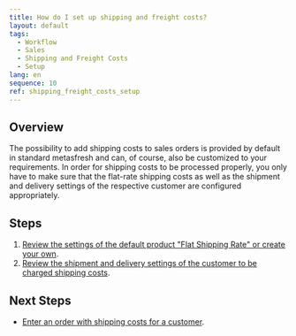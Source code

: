 ```yaml
---
title: How do I set up shipping and freight costs?
layout: default
tags:
  - Workflow
  - Sales
  - Shipping and Freight Costs
  - Setup
lang: en
sequence: 10
ref: shipping_freight_costs_setup
---
```


## Overview
The possibility to add shipping costs to sales orders is provided by default in standard metasfresh and can, of course, also be customized to your requirements. In order for shipping costs to be processed properly, you only have to make sure that the flat-rate shipping costs as well as the shipment and delivery settings of the respective customer are configured appropriately.

## Steps
1. [Review the settings of the default product "Flat Shipping Rate" or create your own](Add_product_shipping_costs).
1. [Review the shipment and delivery settings of the customer to be charged shipping costs](Setup_bpartner_shipping_costs).

## Next Steps
- [Enter an order with shipping costs for a customer](Sales_order_shipping_costs).
